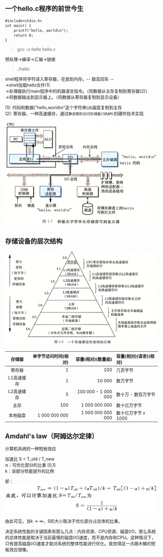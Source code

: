 ## 一个hello.c程序的前世今生

```
#include<stdio.h>
int main() {
    printf("hello, world\n");
    return 0;
}
```
> gcc -o hello hello.c

预处理->编译->汇编->链接
> ./hello

shell程序将字符读入寄存器，在放到内存。-- 敲击回车 --  
->shell加载hello文件(1)  
->处理器执行main程序中的机器语言指令。（将数据从主存复制到寄存器(2)）  
->将数据输出到显示器上。（将数据从寄存器复制到显示设备）

(1): 代码和数据("hello,world\n"这个字符串)从磁盘复制到主存  
(2): 寄存器，一种高速缓存，通过`静态随机访问存储器(SRAM)`的硬件技术实现

![将数据从存储器写到显示器](../../image/CSAPP_C1-1.png)

## 存储设备的层次结构

![一个存储器层次结构的示例](../../image/CSAPP_C1-2.png)

| 存储器 | 单字节访问时间(相对) | 容量(相对)(数量级) | 容量(相对)(语言)(相对) |
| :------: | ------: | ------: | :------ |
| 寄存器 | 1 | 100 | 几百字节 |
| L1高速缓存 | 1 | 10 000|数万字节 |
| L2高速缓存 | 5 | 100 000 - 1 000 000|数十万 - 数百万字节 |
| 主存 | 100 | 1 000 000 000|数十亿万字节 |
| 本地磁盘 | 1 000 000 000 | 1 000 000 000 000|数十亿万字节 x 1000 |


## Amdahl's law（阿姆达尔定律）
计算机系统的一种短板效应

加速比 S = T_old / T_new  
α：可优化部分的比重 [0,1]  
k：该部分性能提升的比例

即：
![公式](../../image/CSAPP_C1-3.png)  

由此可见，当k -> ∞，S的大小取决于优化部分占总体的比重。

决定系统性能的关键因素有那么几点：内存资源、CPU资源、磁盘I/O，那么系统的总体性能是取决于当前最慢的磁盘I/O速度，而不是内存和CPU。这种情况下，只有提高磁盘I/O速度才能对系统的整体性能进行优化。我觉得这一点跟木桶的短板效应很像。